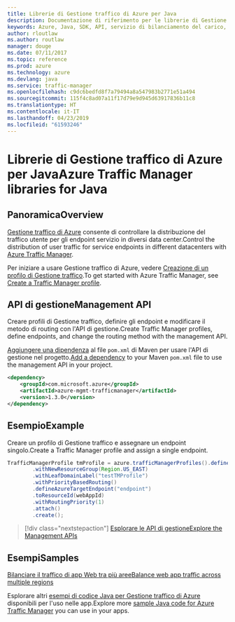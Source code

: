 ```yaml
---
title: Librerie di Gestione traffico di Azure per Java
description: Documentazione di riferimento per le librerie di Gestione traffico per Java
keywords: Azure, Java, SDK, API, servizio di bilanciamento del carico, distribuzione del carico, rete, Gestione traffico
author: rloutlaw
ms.author: routlaw
manager: douge
ms.date: 07/11/2017
ms.topic: reference
ms.prod: azure
ms.technology: azure
ms.devlang: java
ms.service: traffic-manager
ms.openlocfilehash: c9dc6bedfd8f7a79494a8a547983b2771e51a494
ms.sourcegitcommit: 115f4c8ad07a11f17d79e9d945d63917836b11c8
ms.translationtype: HT
ms.contentlocale: it-IT
ms.lasthandoff: 04/23/2019
ms.locfileid: "61593246"
---
```

# <a name="azure-traffic-manager-libraries-for-java"></a><span data-ttu-id="f3d81-104">Librerie di Gestione traffico di Azure per Java</span><span class="sxs-lookup"><span data-stu-id="f3d81-104">Azure Traffic Manager libraries for Java</span></span>

## <a name="overview"></a><span data-ttu-id="f3d81-105">Panoramica</span><span class="sxs-lookup"><span data-stu-id="f3d81-105">Overview</span></span>

<span data-ttu-id="f3d81-106">[Gestione traffico di Azure](/azure/traffic-manager/traffic-manager-overview) consente di controllare la distribuzione del traffico utente per gli endpoint servizio in diversi data center.</span><span class="sxs-lookup"><span data-stu-id="f3d81-106">Control the distribution of user traffic for service endpoints in different datacenters with [Azure Traffic Manager](/azure/traffic-manager/traffic-manager-overview).</span></span>

<span data-ttu-id="f3d81-107">Per iniziare a usare Gestione traffico di Azure, vedere [Creazione di un profilo di Gestione traffico](/azure/traffic-manager/traffic-manager-create-profile).</span><span class="sxs-lookup"><span data-stu-id="f3d81-107">To get started with Azure Traffic Manager, see [Create a Traffic Manager profile](/azure/traffic-manager/traffic-manager-create-profile).</span></span>

## <a name="management-api"></a><span data-ttu-id="f3d81-108">API di gestione</span><span class="sxs-lookup"><span data-stu-id="f3d81-108">Management API</span></span>

<span data-ttu-id="f3d81-109">Creare profili di Gestione traffico, definire gli endpoint e modificare il metodo di routing con l'API di gestione.</span><span class="sxs-lookup"><span data-stu-id="f3d81-109">Create Traffic Manager profiles, define endpoints, and change the routing method with the management API.</span></span> 

<span data-ttu-id="f3d81-110">[Aggiungere una dipendenza](https://maven.apache.org/guides/getting-started/index.html#How_do_I_use_external_dependencies) al file `pom.xml` di Maven per usare l'API di gestione nel progetto.</span><span class="sxs-lookup"><span data-stu-id="f3d81-110">[Add a dependency](https://maven.apache.org/guides/getting-started/index.html#How_do_I_use_external_dependencies) to your Maven `pom.xml` file to use the management API in your project.</span></span>  

```XML
<dependency>
    <groupId>com.microsoft.azure</groupId>
    <artifactId>azure-mgmt-trafficmanager</artifactId>
    <version>1.3.0</version>
</dependency>
```   

## <a name="example"></a><span data-ttu-id="f3d81-111">Esempio</span><span class="sxs-lookup"><span data-stu-id="f3d81-111">Example</span></span>

<span data-ttu-id="f3d81-112">Creare un profilo di Gestione traffico e assegnare un endpoint singolo.</span><span class="sxs-lookup"><span data-stu-id="f3d81-112">Create a Traffic Manager profile and assign a single endpoint.</span></span>

```java
TrafficManagerProfile tmProfile = azure.trafficManagerProfiles().define("testTMProfile")
        .withNewResourceGroup(Region.US_EAST)
        .withLeafDomainLabel("testTMProfile")
        .withPriorityBasedRouting()
        .defineAzureTargetEndpoint("endpoint")
        .toResourceId(webAppId)
        .withRoutingPriority(1)
        .attach()
        .create();
```

> [!div class="nextstepaction"]
> [<span data-ttu-id="f3d81-113">Esplorare le API di gestione</span><span class="sxs-lookup"><span data-stu-id="f3d81-113">Explore the Management APIs</span></span>](/java/api/overview/azure/trafficmanager/management)

## <a name="samples"></a><span data-ttu-id="f3d81-114">Esempi</span><span class="sxs-lookup"><span data-stu-id="f3d81-114">Samples</span></span>

[<span data-ttu-id="f3d81-115">Bilanciare il traffico di app Web tra più aree</span><span class="sxs-lookup"><span data-stu-id="f3d81-115">Balance web app traffic across multiple regions</span></span>](https://github.com/Azure-Samples/traffic-manager-java-manage-profiles)

<span data-ttu-id="f3d81-116">Esplorare altri [esempi di codice Java per Gestione traffico di Azure](https://azure.microsoft.com/resources/samples/?platform=java&term=traffic) disponibili per l'uso nelle app.</span><span class="sxs-lookup"><span data-stu-id="f3d81-116">Explore more [sample Java code for Azure Traffic Manager](https://azure.microsoft.com/resources/samples/?platform=java&term=traffic) you can use in your apps.</span></span>
